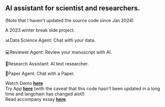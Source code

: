 ## AI assistant for scientist and researchers.

(Note that I haven't updated the source code since Jan 2024)

A 2023 winter break side project.

📊Data Science Agent: Chat with your data.

💻Reviewer Agent: Review your manuscript with AI.

🤖Research Assistant: AI text researcher.

📄Paper Agent: Chat with a Paper.

Watch Demo __[here](https://www.youtube.com/watch?v=FHnXg05xfk4)__ <br>
Try App __[here](https://www.youtube.com/watch?v=FHnXg05xfk4)__ (with the caveat that this code hasn't been updated in a long time and langchain has changed alot!) <br>
Read accompany essay __[here](https://theepsilon.substack.com/p/semi-autonomous-ais-for-scientific)__
